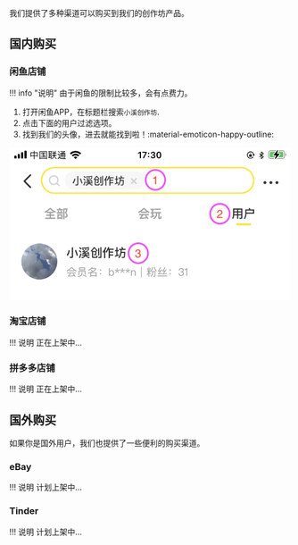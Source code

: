我们提供了多种渠道可以购买到我们的创作坊产品。

## 国内购买
### 闲鱼店铺

!!! info "说明"
    由于闲鱼的限制比较多，会有点费力。
    
1. 打开闲鱼APP，在标题栏搜索`小溪创作坊`.
2. 点击下面的用户过滤选项。
3. 找到我们的头像，进去就能找到啦！:material-emoticon-happy-outline:

![xianyu_search](media/xianyu_search.jpeg)

### 淘宝店铺

!!! 说明
    正在上架中…

### 拼多多店铺

!!! 说明
    正在上架中…

## 国外购买
如果你是国外用户，我们也提供了一些便利的购买渠道。

### eBay

!!! 说明
    计划上架中…

### Tinder

!!! 说明
    计划上架中…
